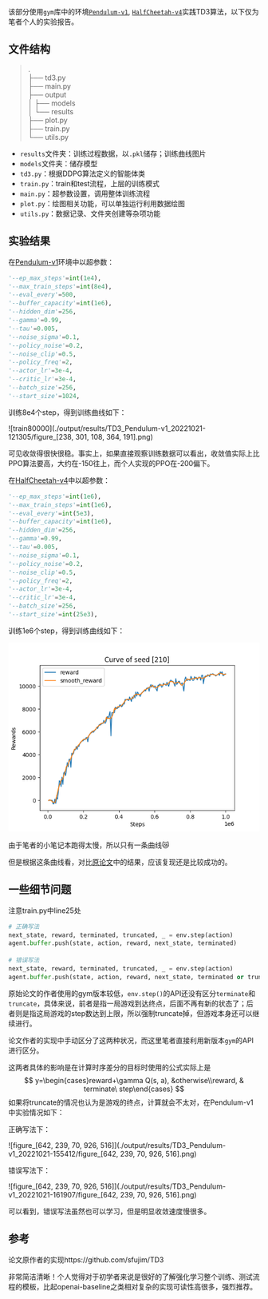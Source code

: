 该部分使用`gym`库中的环境[`Pendulum-v1`](https://www.gymlibrary.dev/environments/classic_control/pendulum/), [`HalfCheetah-v4`](https://www.gymlibrary.dev/environments/mujoco/half_cheetah/)实践TD3算法，以下仅为笔者个人的实验报告。

## 文件结构

> .  
> ├── td3.py  
> ├── main.py  
> ├── output  
> │   ├── models  
> │   └── results  
> ├── plot.py  
> ├── train.py  
> └── utils.py

+ `results`文件夹：训练过程数据，以`.pkl`储存；训练曲线图片
+ `models`文件夹：储存模型
+ `td3.py`：根据DDPG算法定义的智能体类
+ `train.py`：train和test流程，上层的训练模式
+ `main.py`：超参数设置，调用整体训练流程
+ `plot.py`：绘图相关功能，可以单独运行利用数据绘图
+ `utils.py`：数据记录、文件夹创建等杂项功能

## 实验结果

在[Pendulum-v1](https://www.gymlibrary.dev/environments/classic_control/pendulum/)环境中以超参数：

```python
'--ep_max_steps'=int(1e4),
'--max_train_steps'=int(8e4),
'--eval_every'=500,
'--buffer_capacity'=int(1e6),
'--hidden_dim'=256,
'--gamma'=0.99,
'--tau'=0.005,
'--noise_sigma'=0.1,
'--policy_noise'=0.2,
'--noise_clip'=0.5,
'--policy_freq'=2,
'--actor_lr'=3e-4,
'--critic_lr'=3e-4,
'--batch_size'=256,
'--start_size'=1024,
```

训练8e4个step，得到训练曲线如下：

![train80000](./output/results/TD3_Pendulum-v1_20221021-121305/figure_[238, 301, 108, 364, 191].png)

可见收敛得很快很稳。事实上，如果直接观察训练数据可以看出，收敛值实际上比PPO算法要高，大约在-150往上，而个人实现的PPO在-200偏下。

在[HalfCheetah-v4](https://www.gymlibrary.dev/environments/mujoco/half_cheetah/)中以超参数：

```python
'--ep_max_steps'=int(1e6),
'--max_train_steps'=int(1e6),
'--eval_every'=int(5e3),
'--buffer_capacity'=int(1e6),
'--hidden_dim'=256,
'--gamma'=0.99,
'--tau'=0.005,
'--noise_sigma'=0.1,
'--policy_noise'=0.2,
'--noise_clip'=0.5,
'--policy_freq'=2,
'--actor_lr'=3e-4,
'--critic_lr'=3e-4,
'--batch_size'=256,
'--start_size'=int(25e3),
```

训练1e6个step，得到训练曲线如下：

![figure_[210]](./output/results/TD3_HalfCheetah-v4_20221021-163641/figure_[210].png)

由于笔者的小笔记本跑得太慢，所以只有一条曲线:crying_cat_face:

但是根据这条曲线看，对比[原论文](https://arxiv.org/pdf/1802.09477.pdf)中的结果，应该复现还是比较成功的。

## 一些细节问题

注意train.py中line25处

```python
# 正确写法
next_state, reward, terminated, truncated, _ = env.step(action)
agent.buffer.push(state, action, reward, next_state, terminated)

# 错误写法
next_state, reward, terminated, truncated, _ = env.step(action)
agent.buffer.push(state, action, reward, next_state, terminated or truncated)  # 这里不能有这个or
```

原始论文的作者使用的gym版本较低，`env.step()`的API还没有区分`terminate`和`truncate`，具体来说，前者是指一局游戏到达终点，后面不再有新的状态了；后者则是指这局游戏的step数达到上限，所以强制truncate掉，但游戏本身还可以继续进行。

论文作者的实现中手动区分了这两种状况，而这里笔者直接利用新版本`gym`的API进行区分。

这两者具体的影响是在计算时序差分的目标时使用的公式实际上是
$$
y=\begin{cases}reward+\gamma Q(s, a), &otherwise\\reward, & terminate\ step\end{cases}
$$
如果将truncate的情况也认为是游戏的终点，计算就会不太对，在Pendulum-v1中实验情况如下：

正确写法下：

![figure_[642, 239, 70, 926, 516]](./output/results/TD3_Pendulum-v1_20221021-155412/figure_[642, 239, 70, 926, 516].png)

错误写法下：

![figure_[642, 239, 70, 926, 516]](./output/results/TD3_Pendulum-v1_20221021-161907/figure_[642, 239, 70, 926, 516].png)

可以看到，错误写法虽然也可以学习，但是明显收敛速度慢很多。

## 参考

论文原作者的实现https://github.com/sfujim/TD3

非常简洁清晰！个人觉得对于初学者来说是很好的了解强化学习整个训练、测试流程的模板，比起openai-baseline之类相对复杂的实现可读性高很多，强烈推荐。

